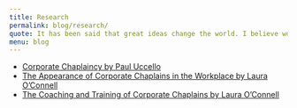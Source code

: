 ```yaml
---
title: Research
permalink: blog/research/
quote: It has been said that great ideas change the world. I believe workplace chaplaincy is truly a great idea that is changing the world one person at a time.
menu: blog
---
```

*   [Corporate Chaplaincy by Paul Uccello](https://googledrive.com/host/0B-rUPb5gojEteThPR1lHNFZremM/Corporate-Chaplaincy-by-Paul-Uccello.pdf)
*   [The Appearance of Corporate Chaplains in the Workplace by Laura O’Connell](https://googledrive.com/host/0B-rUPb5gojEteThPR1lHNFZremM/The-Appearance-of-Corporate-Chaplains-in-the-Workplace-by-Laura-OConnell.pdf)
*   [The Coaching and Training of Corporate Chaplains by Laura O’Connell](https://googledrive.com/host/0B-rUPb5gojEteThPR1lHNFZremM/The-Coaching-and-Training-of-Corporate-Chaplains-by-Laura-OConnell.pdf)
